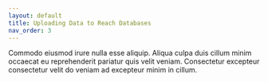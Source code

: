 ```yaml
---
layout: default
title: Uploading Data to Reach Databases
nav_order: 3
---
```


Commodo eiusmod irure nulla esse aliquip. Aliqua culpa duis cillum minim occaecat eu reprehenderit pariatur quis velit veniam. Consectetur excepteur consectetur velit do veniam ad excepteur minim in cillum.